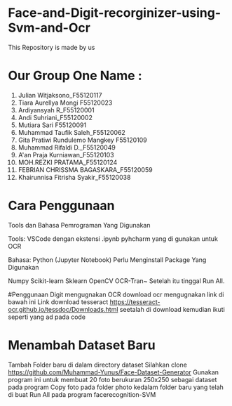 # Face-and-Digit-recorginizer-using-Svm-and-Ocr
This Repository is made by us
# Our Group One Name : 
1. Julian Witjaksono_F55120117
2. Tiara Aurellya Mongi F55120023
3. Ardiyansyah R_F55120001
4. Andi Suhriani_F55120002
5. Mutiara Sari F55120091
6. Muhammad Taufik Saleh_F55120062
7. Gita Pratiwi Rundulemo Mangkey F55120109
8. Muhammad Rifaldi D._F55120049
9. A'an Praja Kurniawan_F55120103
10. MOH.REZKI PRATAMA_F55120124
11. FEBRIAN CHRISSMA BAGASKARA_F55120059
12. Khairunnisa Fitrisha Syakir_F55120038

# Cara Penggunaan
Tools dan Bahasa Pemrograman Yang Digunakan

Tools: VSCode dengan ekstensi .ipynb
        pyhcharm yang di gunakan untuk OCR
        
Bahasa: Python (Jupyter Notebook)
Perlu Menginstall Package Yang Digunakan

Numpy 
Scikit-learn
Sklearn
OpenCV
OCR-Tran~
Setelah itu tinggal Run All.

#Penggunaan Digit mengugnakan OCR
download ocr mengugnakan link di bawah ini
Link download tesseract 
https://tesseract-ocr.github.io/tessdoc/Downloads.html
seetalah di download kemudian ikuti seperti yang ad pada code

# Menambah Dataset Baru
Tambah Folder baru di dalam directory dataset
Silahkan clone https://github.com/Muhammad-Yunus/Face-Dataset-Generator
Gunakan program ini untuk membuat 20 foto berukuran 250x250 sebagai dataset pada program
Copy foto pada folder photo kedalam folder baru yang telah di buat
Run All pada program facerecognition-SVM

